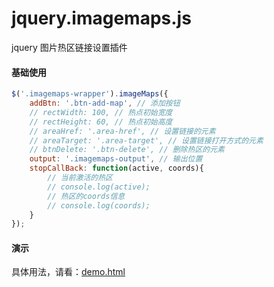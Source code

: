 # jquery.imagemaps.js
jquery 图片热区链接设置插件 

#### 基础使用
``` javascript
$('.imagemaps-wrapper').imageMaps({
    addBtn: '.btn-add-map', // 添加按钮
    // rectWidth: 100, // 热点初始宽度
    // rectHeight: 60, // 热点初始高度
    // areaHref: '.area-href', // 设置链接的元素
    // areaTarget: '.area-target', // 设置链接打开方式的元素
    // btnDelete: '.btn-delete', // 删除热区的元素
    output: '.imagemaps-output', // 输出位置
    stopCallBack: function(active, coords){
        // 当前激活的热区
        // console.log(active);
        // 热区的coords信息
        // console.log(coords);
    }
});
```

#### 演示
具体用法，请看：[demo.html](https://github.com/Tiacx/jquery.imagemaps.js/blob/master/demo.html "使用示例")